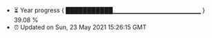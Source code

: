 - ⏳ Year progress { ███████████▁▁▁▁▁▁▁▁▁▁▁▁▁▁▁▁▁▁▁ } 39.08 %
- ⏰ Updated on Sun, 23 May 2021 15:26:15 GMT

